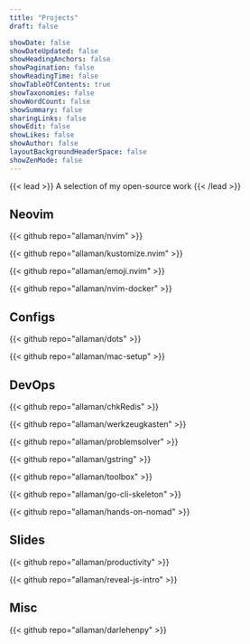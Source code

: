 ```yaml
---
title: "Projects"
draft: false

showDate: false
showDateUpdated: false
showHeadingAnchors: false
showPagination: false
showReadingTime: false
showTableOfContents: true
showTaxonomies: false
showWordCount: false
showSummary: false
sharingLinks: false
showEdit: false
showLikes: false
showAuthor: false
layoutBackgroundHeaderSpace: false
showZenMode: false
---
```


{{< lead >}}
A selection of my open-source work
{{< /lead >}}

## Neovim

{{< github repo="allaman/nvim" >}}

{{< github repo="allaman/kustomize.nvim" >}}

{{< github repo="allaman/emoji.nvim" >}}

{{< github repo="allaman/nvim-docker" >}}

## Configs

{{< github repo="allaman/dots" >}}

{{< github repo="allaman/mac-setup" >}}

## DevOps

{{< github repo="allaman/chkRedis" >}}

{{< github repo="allaman/werkzeugkasten" >}}

{{< github repo="allaman/problemsolver" >}}

{{< github repo="allaman/gstring" >}}

{{< github repo="allaman/toolbox" >}}

{{< github repo="allaman/go-cli-skeleton" >}}

{{< github repo="allaman/hands-on-nomad" >}}

## Slides

{{< github repo="allaman/productivity" >}}

{{< github repo="allaman/reveal-js-intro" >}}

## Misc

{{< github repo="allaman/darlehenpy" >}}
